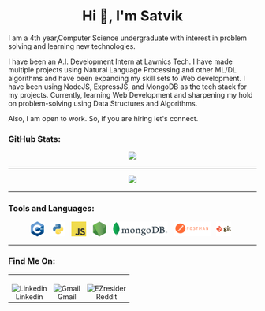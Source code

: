 <h1 align="center">Hi 👋, I'm Satvik</h1>

I am a 4th year,Computer Science undergraduate with interest in problem solving and learning new technologies. 

I have been an A.I. Development Intern at Lawnics Tech. I have made multiple projects using Natural Language Processing and other ML/DL algorithms and have been expanding my skill sets to Web development. I have been using NodeJS, ExpressJS, and MongoDB as the tech stack for my projects. Currently, learning Web Development and sharpening my hold on problem-solving using Data Structures and Algorithms.

Also, I am open to work. So, if you are hiring let's connect.

### GitHub Stats:
<p align="center">
  <a href="https://github.com/SATVIK2204">
    <img src="https://github-readme-stats.vercel.app/api?username=SATVIK2204&show_icons=true&hide=issues&theme=radical"/>
  </a>
</p>

---

<p align="center">
  <a href="https://github.com/SATVIK2204">
    <img src="https://github-readme-streak-stats.herokuapp.com/?user=SATVIK2204&theme=radical"/>
  </a>
</p>

---

### Tools and Languages:
<p align="center">
  <code><img height="30" src="https://github.com/Manvityagi/ManviTyagi/blob/main/assets/cpp.png"></code>&nbsp;&nbsp;
  <code><img height="30" src="https://github.com/Manvityagi/ManviTyagi/blob/main/assets/python.png"></code>&nbsp;&nbsp;
  <code><img height="30" src="https://github.com/Manvityagi/ManviTyagi/blob/main/assets/javascript.png"></code>&nbsp;&nbsp;
  <code><img height="30" src="https://github.com/Manvityagi/ManviTyagi/blob/main/assets/nodejs.png"></code>&nbsp;&nbsp;
  <code><img height="30" src="https://github.com/Manvityagi/ManviTyagi/blob/main/assets/mongoDB.png"></code>&nbsp;&nbsp;
  <code><img height="30" src="https://github.com/Manvityagi/ManviTyagi/blob/main/assets/postman.png"></code>&nbsp;&nbsp;
  <code><img height="30" src="https://github.com/Manvityagi/ManviTyagi/blob/main/assets/git.png"></code>&nbsp;&nbsp;
</p>


---

### Find Me On:


<p align="center">
  <table align="center" height="200">
  <tr>
  <td align="center"><br><a> <img src="https://edent.github.io/SuperTinyIcons/images/svg/linkedin.svg"  width="100" title="Linkedin" /></a><br>Linkedin</td>
  <td align="center"><br><a> <img src="https://edent.github.io/SuperTinyIcons/images/svg/gmail.svg" width="100" title="Gmail" /></a><br>Gmail</td>
  <td align="center"><br><a> <img src="https://edent.github.io/SuperTinyIcons/images/svg/reddit.svg"  width="100" title="EZresider" /></a><br>Reddit</td>
  </tr>
  <tr>
</p>


